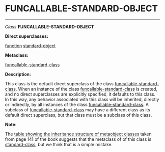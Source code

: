 FUNCALLABLE-STANDARD-OBJECT
===========================

------------------------------------------------------------------------

*Class* **FUNCALLABLE-STANDARD-OBJECT**

**Direct superclasses:**

[]()[function](class-function.md) [standard-object](class-standard-object.md)

**Metaclass:**

[funcallable-standard-class](class-funcallable-standard-class.md)

**Description:**

This class is the default direct superclass of the class [funcallable-standard-class](class-funcallable-standard-class.md). When an instance of the class [funcallable-standard-class](class-funcallable-standard-class.md) is created, and no direct superclasses are explicitly specified, it defaults to this class. In this way, any behavior associated with this class will be inherited, directly or indirectly, by all instances of the class [funcallable-standard-class](class-funcallable-standard-class.md). A subclass of [funcallable-standard-class](class-funcallable-standard-class.md) may have a different class as its default direct superclass, but that class must be a subclass of this class.

**Note:**

The [table showing the inheritance structure of metaobject classes](inheritance-structure.md) taken from page 141 of the book suggests that the metaclass of of this class is [standard-class](class-standard-class.md), but we think that is a simple mistake.
